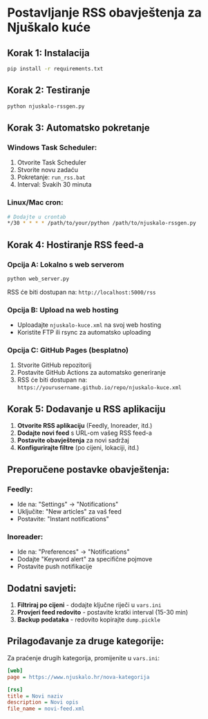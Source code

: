 # Postavljanje RSS obavještenja za Njuškalo kuće

## Korak 1: Instalacija
```bash
pip install -r requirements.txt
```

## Korak 2: Testiranje
```bash
python njuskalo-rssgen.py
```

## Korak 3: Automatsko pokretanje

### Windows Task Scheduler:
1. Otvorite Task Scheduler
2. Stvorite novu zadaću
3. Pokretanje: `run_rss.bat`
4. Interval: Svakih 30 minuta

### Linux/Mac cron:
```bash
# Dodajte u crontab
*/30 * * * * /path/to/your/python /path/to/njuskalo-rssgen.py
```

## Korak 4: Hostiranje RSS feed-a

### Opcija A: Lokalno s web serverom
```bash
python web_server.py
```
RSS će biti dostupan na: `http://localhost:5000/rss`

### Opcija B: Upload na web hosting
- Uploadajte `njuskalo-kuce.xml` na svoj web hosting
- Koristite FTP ili rsync za automatsko uploading

### Opcija C: GitHub Pages (besplatno)
1. Stvorite GitHub repozitorij
2. Postavite GitHub Actions za automatsko generiranje
3. RSS će biti dostupan na: `https://yourusername.github.io/repo/njuskalo-kuce.xml`

## Korak 5: Dodavanje u RSS aplikaciju

1. **Otvorite RSS aplikaciju** (Feedly, Inoreader, itd.)
2. **Dodajte novi feed** s URL-om vašeg RSS feed-a
3. **Postavite obavještenja** za novi sadržaj
4. **Konfigurirajte filtre** (po cijeni, lokaciji, itd.)

## Preporučene postavke obavještenja:

### Feedly:
- Ide na: "Settings" → "Notifications"
- Uključite: "New articles" za vaš feed
- Postavite: "Instant notifications"

### Inoreader:
- Ide na: "Preferences" → "Notifications"
- Dodajte "Keyword alert" za specifične pojmove
- Postavite push notifikacije

## Dodatni savjeti:

1. **Filtriraj po cijeni** - dodajte ključne riječi u `vars.ini`
2. **Provjeri feed redovito** - postavite kratki interval (15-30 min)
3. **Backup podataka** - redovito kopirajte `dump.pickle`

## Prilagođavanje za druge kategorije:

Za praćenje drugih kategorija, promijenite u `vars.ini`:
```ini
[web]
page = https://www.njuskalo.hr/nova-kategorija

[rss]
title = Novi naziv
description = Novi opis
file_name = novi-feed.xml
``` 